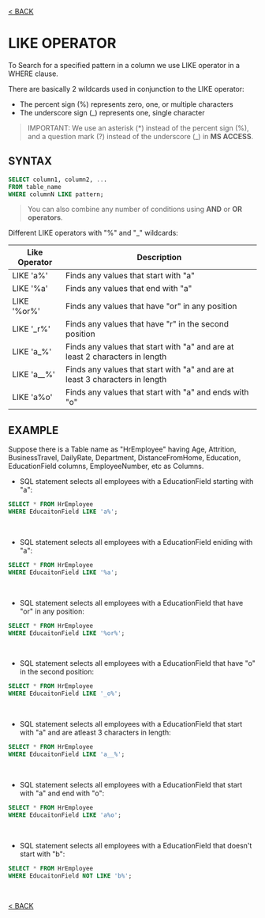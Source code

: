 [< BACK](README.md)

# LIKE OPERATOR
To Search for a specified pattern in a column we use LIKE operator in a WHERE clause.

There are basically 2 wildcards used in conjunction to the LIKE operator:
+ The percent sign (%) represents zero, one, or multiple characters
+ The underscore sign (_) represents one, single character

> IMPORTANT: We use an asterisk (*) instead of the percent sign (%), and a question mark (?) instead of the underscore (_) in **MS ACCESS**.

## SYNTAX

```sql
SELECT column1, column2, ...
FROM table_name
WHERE columnN LIKE pattern;
```

> You can also combine any number of conditions using **AND** or **OR operators**.

Different LIKE operators with "%" and "_" wildcards:

| Like Operator    | Description                                                                  | 
| ---------------- | ---------------------------------------------------------------------------- | 
| LIKE 'a%'        | Finds any values that start with "a"                                         | 
| LIKE '%a'        | Finds any values that end with "a"                                           |
| LIKE '%or%'      | Finds any values that have "or" in any position                              |
| LIKE '_r%'       | Finds any values that have "r" in the second position                        |  
| LIKE 'a_%'       | Finds any values that start with "a" and are at least 2 characters in length |
| LIKE 'a__%'      | Finds any values that start with "a" and are at least 3 characters in length |
| LIKE 'a%o'       | Finds any values that start with "a" and ends with "o"                       |

## EXAMPLE
Suppose there is a Table name as "HrEmployee" having Age, Attrition, BusinessTravel, DailyRate, Department,
DistanceFromHome, Education, EducationField columns, EmployeeNumber, etc as Columns.

+ SQL statement selects all employees with a EducationField starting with "a":
```sql
SELECT * FROM HrEmployee
WHERE EducaitonField LIKE 'a%';
```

<br />

+ SQL statement selects all employees with a EducationField eniding with "a":
```sql
SELECT * FROM HrEmployee
WHERE EducaitonField LIKE '%a';
```

<br />

+ SQL statement selects all employees with a EducationField that have "or" in any position:
```sql
SELECT * FROM HrEmployee
WHERE EducaitonField LIKE '%or%';
```

<br />

+ SQL statement selects all employees with a EducationField that have "o" in the second position:
```sql
SELECT * FROM HrEmployee
WHERE EducaitonField LIKE '_o%';
```

<br />

+ SQL statement selects all employees with a EducationField that start with "a" and are atleast 3 characters in length:
```sql
SELECT * FROM HrEmployee
WHERE EducaitonField LIKE 'a__%';
```

<br />

+ SQL statement selects all employees with a EducationField that start with "a" and end with "o":
```sql
SELECT * FROM HrEmployee
WHERE EducaitonField LIKE 'a%o';
```

<br />

+ SQL statement selects all employees with a EducationField that doesn't start with "b":
```sql
SELECT * FROM HrEmployee
WHERE EducaitonField NOT LIKE 'b%';
```

<br />

[< BACK](README.md)
